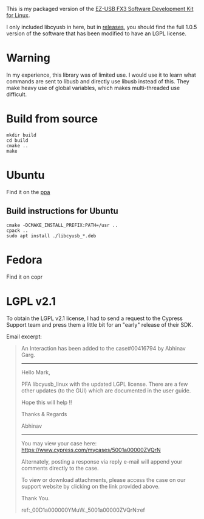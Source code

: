 This is my packaged version of the [EZ-USB FX3 Software Development Kit for Linux](http://www.cypress.com/documentation/software-and-drivers/ez-usb-fx3-software-development-kit).

I only included libcyusb in here, but in [releases](https://github.com/hmaarrfk/libcyusb/releases/tag/v1.0.5),
you should find the full 1.0.5 version of the software that has been modified to have an LGPL license.

# Warning
In my experience, this library was of limited use. I would use it to learn what commands are sent to libusb and directly use libusb instead of this. They make heavy use of global variables, which makes multi-threaded use difficult.

# Build from source

```
mkdir build
cd build
cmake ..
make
```

# Ubuntu
Find it on the [ppa](https://launchpad.net/~mark-harfouche/+archive/ubuntu/libcyusb)

## Build instructions for Ubuntu
```
cmake -DCMAKE_INSTALL_PREFIX:PATH=/usr ..
cpack ..
sudo apt install ./libcyusb_*.deb
```

# Fedora
Find it on copr

# LGPL v2.1
To obtain the LGPL v2.1 license, I had to send a request to the Cypress Support
team and press them a little bit for an "early" release of their SDK.

Email excerpt:

> An Interaction has been added to the case#00416794 by Abhinav Garg.
>
> -------------------------------------------------------------------------------------
> Hello Mark,
>
> PFA libcyusb_linux with the updated LGPL license. There are a few other updates (to the GUI) which are documented in the user guide.
>
> Hope this will help !!
>
> Thanks & Regards
>
> Abhinav
>
> -------------------------------------------------------------------------------------
>
> You may view your case here:
> https://www.cypress.com/mycases/5001a00000ZVQrN
>
> Alternately, posting a response via reply e-mail will append your comments directly to the case.
>
> To view or download attachments, please access the case on our support website by clicking on the link provided above.
>
> Thank You.
>
> ref:_00D1a000000YMuW._5001a00000ZVQrN:ref
>
